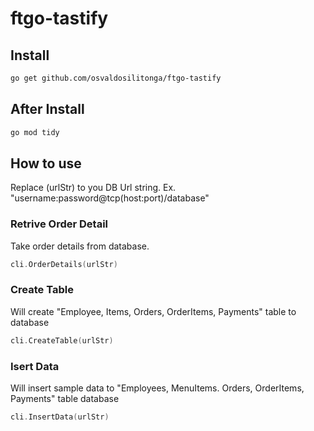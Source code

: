 # ftgo-tastify

## Install

```bash
go get github.com/osvaldosilitonga/ftgo-tastify
```

## After Install

```bash
go mod tidy
```

## How to use

Replace (urlStr) to you DB Url string. Ex. "username:password@tcp(host:port)/database"

### Retrive Order Detail

Take order details from database.

```go
cli.OrderDetails(urlStr)
```

### Create Table

Will create "Employee, Items, Orders, OrderItems, Payments" table to database

```go
cli.CreateTable(urlStr)
```

### Isert Data

Will insert sample data to "Employees, MenuItems. Orders, OrderItems, Payments" table database

```go
cli.InsertData(urlStr)
```
